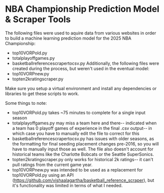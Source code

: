 # NBA Championship Prediction Model & Scraper Tools
The following files were used to aquire data from various websites in order to build a machine learning prediction model for the 2025 NBA Championship:
* top10VORPold.py
* totalplayoffgames.py
* basketballreferencescrapertocsv.py
Additionally, the following files were created during the process, but weren't used in the eventual model:
* top10VORPnew.py
* topten2kratingscraper.py

Make sure you setup a virtual environment and install any dependencies or libraries to get these scripts to work.

Some things to note:
* top10VORPold.py takes ~75 minutes to complete for a single input season
* totalplayoffgames.py may miss a team here and there-- indicated when a team has 0 playoff games of experience in the final .csv output-- in which case you have to manually edit the file to correct for this
* basketballreferencescrapertocsv.py has issues with older seasons, as the formatting for final seeding placement changes pre-2016, so you will have to manually input those as well. The file also doesn't account for historical teams like the Charlotte Bobcats or the Seattle SuperSonics.
* topten2kratingscraper.py only works for historical 2k ratings-- it can't pull ratings from the current game year.
* top10VORPnew.py was intended to be used as a replacement for top10VORPold.py using an API (https://github.com/vishaalagartha/basketball_reference_scraper), but it's functionality was limited in terms of what I needed.
